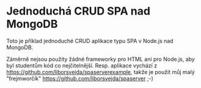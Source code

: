 # Jednoduchá CRUD SPA nad MongoDB

Toto je příklad jednoduché CRUD aplikace typu SPA v Node.js nad MongoDB. 

Záměrně nejsou použity žádné frameworky pro HTML ani pro Node.js, 
aby byl studentům kód co nejčitelnější. Resp. aplikace vychází z https://github.com/liborsvejda/spaserverexample, takže 
je použit můj malý "frejmworčík" https://github.com/liborsvejda/spaserver ;-)   

